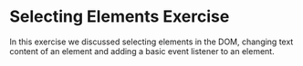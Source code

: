 # Selecting Elements Exercise

In this exercise we discussed selecting elements in the DOM, changing text content of an element and adding a basic event listener to an element. 
